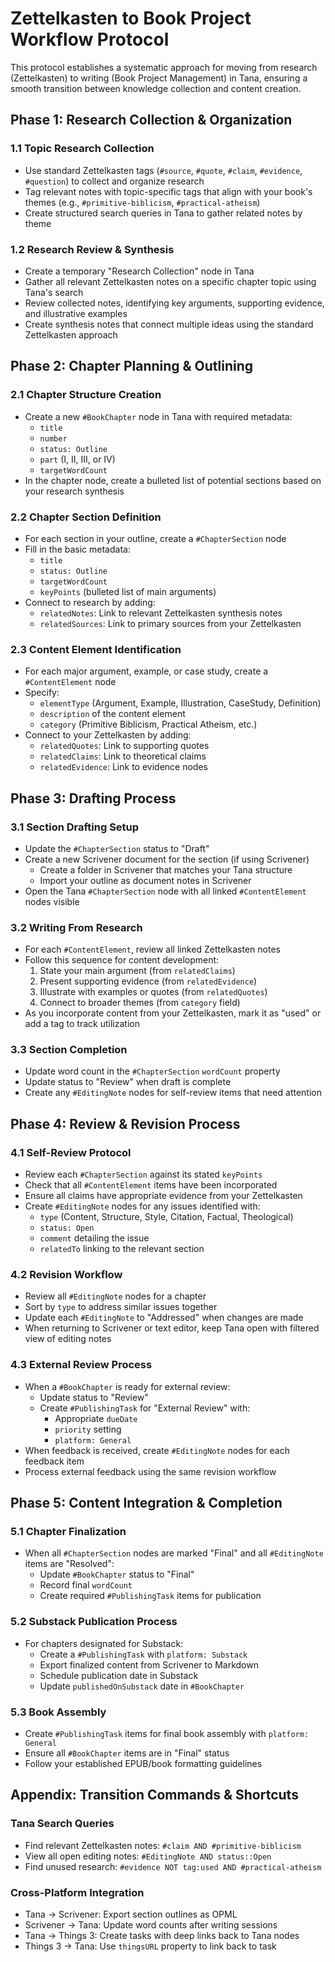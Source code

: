 # Zettelkasten to Book Project Workflow Protocol

This protocol establishes a systematic approach for moving from research (Zettelkasten) to writing (Book Project Management) in Tana, ensuring a smooth transition between knowledge collection and content creation.

## Phase 1: Research Collection & Organization

### 1.1 Topic Research Collection
- Use standard Zettelkasten tags (`#source`, `#quote`, `#claim`, `#evidence`, `#question`) to collect and organize research
- Tag relevant notes with topic-specific tags that align with your book's themes (e.g., `#primitive-biblicism`, `#practical-atheism`)
- Create structured search queries in Tana to gather related notes by theme

### 1.2 Research Review & Synthesis
- Create a temporary "Research Collection" node in Tana
- Gather all relevant Zettelkasten notes on a specific chapter topic using Tana's search
- Review collected notes, identifying key arguments, supporting evidence, and illustrative examples
- Create synthesis notes that connect multiple ideas using the standard Zettelkasten approach

## Phase 2: Chapter Planning & Outlining

### 2.1 Chapter Structure Creation
- Create a new `#BookChapter` node in Tana with required metadata:
  - `title`
  - `number`
  - `status: Outline`
  - `part` (I, II, III, or IV)
  - `targetWordCount`
- In the chapter node, create a bulleted list of potential sections based on your research synthesis

### 2.2 Chapter Section Definition
- For each section in your outline, create a `#ChapterSection` node
- Fill in the basic metadata:
  - `title`
  - `status: Outline`
  - `targetWordCount`
  - `keyPoints` (bulleted list of main arguments)
- Connect to research by adding:
  - `relatedNotes`: Link to relevant Zettelkasten synthesis notes
  - `relatedSources`: Link to primary sources from your Zettelkasten

### 2.3 Content Element Identification
- For each major argument, example, or case study, create a `#ContentElement` node
- Specify:
  - `elementType` (Argument, Example, Illustration, CaseStudy, Definition)
  - `description` of the content element
  - `category` (Primitive Biblicism, Practical Atheism, etc.)
- Connect to your Zettelkasten by adding:
  - `relatedQuotes`: Link to supporting quotes
  - `relatedClaims`: Link to theoretical claims
  - `relatedEvidence`: Link to evidence nodes

## Phase 3: Drafting Process

### 3.1 Section Drafting Setup
- Update the `#ChapterSection` status to "Draft"
- Create a new Scrivener document for the section (if using Scrivener)
  - Create a folder in Scrivener that matches your Tana structure
  - Import your outline as document notes in Scrivener
- Open the Tana `#ChapterSection` node with all linked `#ContentElement` nodes visible

### 3.2 Writing From Research
- For each `#ContentElement`, review all linked Zettelkasten notes
- Follow this sequence for content development:
  1. State your main argument (from `relatedClaims`)
  2. Present supporting evidence (from `relatedEvidence`)
  3. Illustrate with examples or quotes (from `relatedQuotes`)
  4. Connect to broader themes (from `category` field)
- As you incorporate content from your Zettelkasten, mark it as "used" or add a tag to track utilization

### 3.3 Section Completion
- Update word count in the `#ChapterSection` `wordCount` property
- Update status to "Review" when draft is complete
- Create any `#EditingNote` nodes for self-review items that need attention

## Phase 4: Review & Revision Process

### 4.1 Self-Review Protocol
- Review each `#ChapterSection` against its stated `keyPoints`
- Check that all `#ContentElement` items have been incorporated
- Ensure all claims have appropriate evidence from your Zettelkasten
- Create `#EditingNote` nodes for any issues identified with:
  - `type` (Content, Structure, Style, Citation, Factual, Theological)
  - `status: Open`
  - `comment` detailing the issue
  - `relatedTo` linking to the relevant section

### 4.2 Revision Workflow
- Review all `#EditingNote` nodes for a chapter
- Sort by `type` to address similar issues together
- Update each `#EditingNote` to "Addressed" when changes are made
- When returning to Scrivener or text editor, keep Tana open with filtered view of editing notes

### 4.3 External Review Process
- When a `#BookChapter` is ready for external review:
  - Update status to "Review"
  - Create `#PublishingTask` for "External Review" with:
    - Appropriate `dueDate`
    - `priority` setting
    - `platform: General`
- When feedback is received, create `#EditingNote` nodes for each feedback item
- Process external feedback using the same revision workflow

## Phase 5: Content Integration & Completion

### 5.1 Chapter Finalization
- When all `#ChapterSection` nodes are marked "Final" and all `#EditingNote` items are "Resolved":
  - Update `#BookChapter` status to "Final"
  - Record final `wordCount`
  - Create required `#PublishingTask` items for publication

### 5.2 Substack Publication Process
- For chapters designated for Substack:
  - Create a `#PublishingTask` with `platform: Substack`
  - Export finalized content from Scrivener to Markdown
  - Schedule publication date in Substack
  - Update `publishedOnSubstack` date in `#BookChapter`

### 5.3 Book Assembly
- Create `#PublishingTask` items for final book assembly with `platform: General`
- Ensure all `#BookChapter` items are in "Final" status
- Follow your established EPUB/book formatting guidelines

## Appendix: Transition Commands & Shortcuts

### Tana Search Queries
- Find relevant Zettelkasten notes: `#claim AND #primitive-biblicism`
- View all open editing notes: `#EditingNote AND status::Open`
- Find unused research: `#evidence NOT tag:used AND #practical-atheism`

### Cross-Platform Integration
- Tana → Scrivener: Export section outlines as OPML
- Scrivener → Tana: Update word counts after writing sessions
- Tana → Things 3: Create tasks with deep links back to Tana nodes
- Things 3 → Tana: Use `thingsURL` property to link back to task